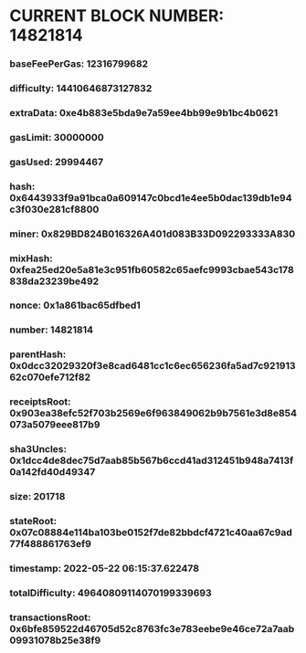 # CURRENT BLOCK NUMBER: 14821814

### baseFeePerGas: 12316799682
### difficulty: 14410646873127832
### extraData: 0xe4b883e5bda9e7a59ee4bb99e9b1bc4b0621
### gasLimit: 30000000
### gasUsed: 29994467
### hash: 0x6443933f9a91bca0a609147c0bcd1e4ee5b0dac139db1e94c3f030e281cf8800
### miner: 0x829BD824B016326A401d083B33D092293333A830
### mixHash: 0xfea25ed20e5a81e3c951fb60582c65aefc9993cbae543c178838da23239be492
### nonce: 0x1a861bac65dfbed1
### number: 14821814
### parentHash: 0x0dcc32029320f3e8cad6481cc1c6ec656236fa5ad7c92191362c070efe712f82
### receiptsRoot: 0x903ea38efc52f703b2569e6f963849062b9b7561e3d8e854073a5079eee817b9
### sha3Uncles: 0x1dcc4de8dec75d7aab85b567b6ccd41ad312451b948a7413f0a142fd40d49347
### size: 201718
### stateRoot: 0x07c08884e114ba103be0152f7de82bbdcf4721c40aa67c9ad77f488861763ef9
### timestamp: 2022-05-22 06:15:37.622478
### totalDifficulty: 49640809114070199339693
### transactionsRoot: 0x6bfe859522d46705d52c8763fc3e783eebe9e46ce72a7aab09931078b25e38f9
